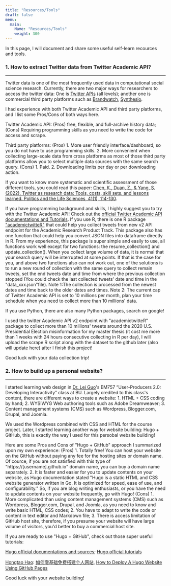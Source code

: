 ```yaml
---
title: "Resources/Tools"
draft: false
menu:
  main:
    Name: "Resources/Tools"
    weight: 300
---
```


In this page, I will document and share some useful self-learn recources and tools.


### 1. How to extract Twitter data from Twitter Academic API?
---

Twitter data is one of the most frequently used data in computational social science research. Currently, there are two major ways for researchers to access the twitter data: One is [Twitter APIs](https://developer.twitter.com/en/docs/twitter-api) (all levels); another one is commercial third party platforms such as [Brandwatch](https://www.brandwatch.com/), [Synthesio](https://www.synthesio.com/).

I had experience with both Twitter Academic API and third party platforms, and I list some Pros/Cons of both ways here.
            
Twitter Academic API: (Pros) free, flexible, and full-archive history data; (Cons) Requiring programming skills as you need to write the code for access and scrape.

Third party platforms: (Pros) 1. More user friendly interface/dashboard, so you do not have to use programming skills. 2. More convenient when collecting large-scale data from cross platforms as most of those third party platforms allow you to select multiple data sources with the same search query. (Cons) 1. Paid. 2. Downloading limits per day or per downloading action.

If you want to know more systematic and scientific assessment of those different tools, you could read this paper: [Chen, K., Duan, Z., & Yang, S. (2022). Twitter as research data: Tools, costs, skill sets, and lessons learned. Politics and the Life Sciences, 41(1), 114-130](https://www.cambridge.org/core/journals/politics-and-the-life-sciences/article/twitter-as-research-data/6B31D18C5E2F9B8F9C0301BFB05F1C27).

If you have programming background and skills, I highly suggest you to try with the Twitter Academic API! Check out the [official Twitter Academic API documentations and Tutorials](https://developer.twitter.com/en/use-cases/do-research/academic-research/resources). If you use R, there is one R package ["academictwitteR"](https://github.com/cjbarrie/academictwitteR) that could help you collect tweets from new v2 API endpoint for the Academic Research Product Track. This package also has one function that could help you convert JSON files into dataframe directly in R. From my experience, this package is super simple and easily to use, all functions work well except for two functions: the resume_collection() and update_collection(). When you collect large volume of data, it is normal that your search query will be interrupted at some points. If that is the case for you, and above two functions also can not work out, one of the solutions is to run a new round of collection with the same query to collect remain tweets, set the end tweets date and time from where the previous collection stopped (You could check the last collected tweets' date and time in the "data_xxx.json"file). Note 1:The collection is processed from the newest dates and time back to the older dates and times. Note 2: The current cap of Twitter Academic API is set to 10 millions per month, plan your time schedule when you need to collect more than  10 millions' data.

If you use Python, there are also many Python packages, search on google!

I used the twitter Academic API v2 endpoint with "academictwitteR" package to collect more than 10 millions' tweets around the 2020 U.S. Presidential Election misinformation for my master thesis (it cost me more than 1 weeks with 24 hours consecutive collecting in R per day), I will upload the scrape R script along with the dataset to the github later (also will update here) after I finish this project!

Good luck with your data collection trip!

### 2. How to build up a personal website?
---
I started learning web design in [Dr. Lei Guo](https://www.leiguo.net/)'s EM757 “User-Producers 2.0: Developing Interactivity” class at BU. Largely credited to this class's content, there are different ways to create a website: 1. HTML + CSS coding by hand; 2. WYSIWYG Web authoring tools such as Adobe Dreamweaver; 3. Content management systems (CMS) such as Wordpress, Blogger.com, Drupal, and Joomla. 

We used the Wordpress combined with CSS and HTML for the course project. Later, I started learning another way for website building: Hugo + GitHub, this is exactly the way I used for this persobal website building! 

Here are some Pros and Cons of "Hugo + GitHub" approach I summarized upon my own experience: (Pros) 1. Totally free! You can host your website on the GitHub without paying any fee for the hosting sites or domain name. Of cource, if you are not satisfied with this type of "https://[username].github.io" domain name, you can buy a domain name separately. 2. It is faster and easier for you to update contents on your website, as Hugo documentation stated "Hugo is a static HTML and CSS website generator written in Go. It is optimized for speed, ease of use, and configurability." So, if you are blog writing enthusiasts, or you have the need to update contents on your website frequently, go with Hugo!
 (Cons) 1. More complicated than using content management systems (CMS) such as Wordpress, Blogger.com, Drupal, and Joomla, as you need to know and write basic HTML, CSS codes; 2. You have to adapt to write the code or content in text editor and Markdown file; 3. There is access limitation of GitHub host site, therefore, if you presume your website will have large volume of visitors, you'd better to buy a commercial host site.
 
 If you are ready to use "Hugo + GitHub", check out those super useful tutorials:
 
[Hugo official documentations and sources](https://gohugo.io/); [Hugo official tutorials](https://gohugo.io/getting-started/quick-start/)

[Hongtao Hao](https://hongtaoh.com/): [如何零基础免费搭建个人网站](https://hongtaoh.com/cn/2021/03/02/personal-website-tutorial/), [How to Deploy A Hugo Website Using GitHub Pages](https://hongtaoh.com/en/2021/04/05/hugo-deploy-github-actions/)

Good luck with your website building!

